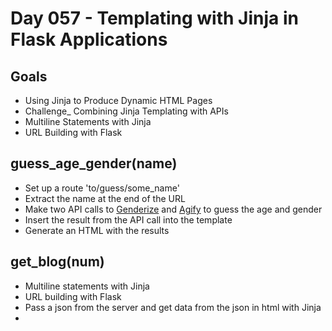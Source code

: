 # Day 057 - Templating with Jinja in Flask Applications
 
## Goals
- Using Jinja to Produce Dynamic HTML Pages
- Challenge_ Combining Jinja Templating with APIs
- Multiline Statements with Jinja
- URL Building with Flask

## guess_age_gender(name)
- Set up a route 'to/guess/some_name'
- Extract the name at the end of the URL 
- Make two API calls to [Genderize](https://api.genderize.io) and [Agify](https://api.agify.io) to guess the age and gender
- Insert the result from the API call into the template
- Generate an HTML with the results

## get_blog(num)
- Multiline statements with Jinja
- URL building with Flask
- Pass a json from the server and get data from the json in html with Jinja
- 